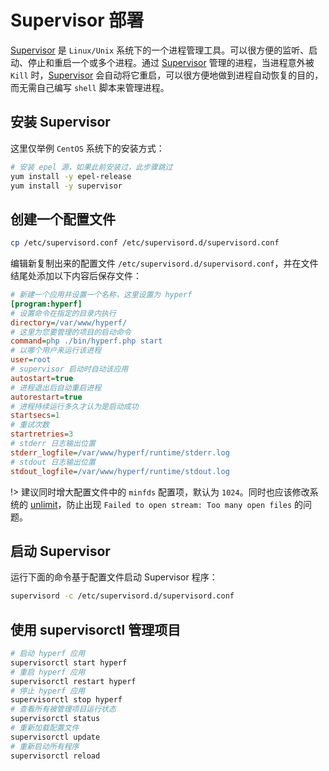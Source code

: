 # Supervisor 部署

[Supervisor](http://www.supervisord.org/) 是 `Linux/Unix` 系统下的一个进程管理工具。可以很方便的监听、启动、停止和重启一个或多个进程。通过 [Supervisor](http://www.supervisord.org/) 管理的进程，当进程意外被 `Kill` 时，[Supervisor](http://www.supervisord.org/) 会自动将它重启，可以很方便地做到进程自动恢复的目的，而无需自己编写 `shell` 脚本来管理进程。

## 安装 Supervisor

这里仅举例 `CentOS` 系统下的安装方式：

```bash
# 安装 epel 源，如果此前安装过，此步骤跳过
yum install -y epel-release
yum install -y supervisor  
```

## 创建一个配置文件

```bash
cp /etc/supervisord.conf /etc/supervisord.d/supervisord.conf
```

编辑新复制出来的配置文件 `/etc/supervisord.d/supervisord.conf`，并在文件结尾处添加以下内容后保存文件：

```ini
# 新建一个应用并设置一个名称，这里设置为 hyperf
[program:hyperf]
# 设置命令在指定的目录内执行
directory=/var/www/hyperf/
# 这里为您要管理的项目的启动命令
command=php ./bin/hyperf.php start
# 以哪个用户来运行该进程
user=root
# supervisor 启动时自动该应用
autostart=true
# 进程退出后自动重启进程
autorestart=true
# 进程持续运行多久才认为是启动成功
startsecs=1
# 重试次数
startretries=3
# stderr 日志输出位置
stderr_logfile=/var/www/hyperf/runtime/stderr.log
# stdout 日志输出位置
stdout_logfile=/var/www/hyperf/runtime/stdout.log
```

!> 建议同时增大配置文件中的 `minfds` 配置项，默认为 `1024`。同时也应该修改系统的 [unlimit](https://wiki.swoole.com/#/other/sysctl?id=ulimit-%e8%ae%be%e7%bd%ae)，防止出现 `Failed to open stream: Too many open files` 的问题。

## 启动 Supervisor

运行下面的命令基于配置文件启动 Supervisor 程序：

```bash
supervisord -c /etc/supervisord.d/supervisord.conf
```

## 使用 supervisorctl 管理项目

```bash
# 启动 hyperf 应用
supervisorctl start hyperf
# 重启 hyperf 应用
supervisorctl restart hyperf
# 停止 hyperf 应用
supervisorctl stop hyperf  
# 查看所有被管理项目运行状态
supervisorctl status
# 重新加载配置文件
supervisorctl update
# 重新启动所有程序
supervisorctl reload
```
